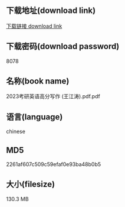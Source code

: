 ## 下载地址(download link)
[下载链接 download link](https://voluble-croquembouche-d321dc.netlify.app/?s=2023%E8%80%83%E7%A0%94%E8%8B%B1%E8%AF%AD%E9%AB%98%E5%88%86%E5%86%99%E4%BD%9C+%28%E7%8E%8B%E6%B1%9F%E6%B6%9B%29.pdf)

## 下载密码(download password)
8078

## 名称(book name)
2023考研英语高分写作 (王江涛).pdf.pdf

## 语言(language)
chinese

## MD5
2261af607c509c59efaf0e93ba48b0b5

## 大小(filesize)
130.3 MB
